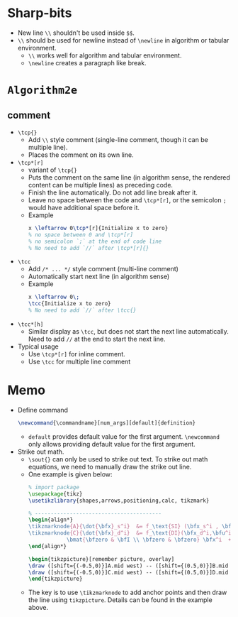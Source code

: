 # Sharp-bits
- New line `\\` shouldn't be used inside `$$`.
- `\\` should be used for newline instead of `\newline` in algorithm or tabular environment.
    - `\\` works well for algorithm and tabular environment.
    - `\newline` creates a paragraph like break.

# `Algorithm2e`
## comment
- `\tcp{}`
  - Add `\\` style comment (single-line comment, though it can be multiple line).
  - Places the comment on its own line.
- `\tcp*[r]` 
    - variant of `\tcp{}`
    - Puts the comment on the same line (in algorithm sense, the rendered content can be multiple lines) as preceding code.
    - Finish the line automatically. Do not add line break after it.
    - Leave no space between the code and `\tcp*[r]`, or the semicolon `;` would have additional space before it.
    - Example
        ```latex
        x \leftarrow 0\tcp*[r]{Initialize x to zero}
        % no space between 0 and \tcp*[r]
        % no semicolon `;` at the end of code line
        % No need to add `//` after \tcp*[r]{}
        ```
- `\tcc`
    - Add `/* ... */` style comment (multi-line comment)
    - Automatically start next line (in algorithm sense)
    - Example
        ```latex
        x \leftarrow 0\;
        \tcc{Initialize x to zero}
        % No need to add `//` after \tcc{}
        ```
- `\tcc*[h]`
    - Similar display as `\tcc`, but does not start the next line automatically. Need to add `//` at the end to start the next line. 
- Typical usage
    - Use `\tcp*[r]` for inline comment.
    - Use `\tcc` for multiple line comment

# Memo
- Define command
    ```latex
    \newcommand{\commandname}[num_args][default]{definition}
    ```
    - `default` provides default value for the first argument. `\newcommand` only allows providing default value for the first argument.
- Strike out math.
    - `\sout{}` can only be used to strike out text. To strike out math equations, we need to manually draw the strike out line.
    - One example is given below:
        ```latex
        % import package
        \usepackage{tikz}
        \usetikzlibrary{shapes,arrows,positioning,calc, tikzmark}

        % ---------------------------------------- 
        \begin{align*}
        \tikzmarknode{A}{\dot{\bfx}_s^i}  &= f_\text{SI} (\bfx_s^i , \bfu^i_s) =  \dot{\bfp}^i  = \tikzmarknode{B}{\bfu^i_s}  \\ 
        \tikzmarknode{C}{\dot{\bfx}_d^i}  &= f_\text{DI}(\bfx_d^i,\bfu^i_d) = \bmat{\dot{\bfp}^i  \\ \dot{\bfv}^i } =
                    \bmat{\bfzero & \bfI \\ \bfzero & \bfzero} \bfx^i  + \bmat{\bfzero \\ \bfI} \tikzmarknode{D}{\bfu^i_d} 
        \end{align*}

        \begin{tikzpicture}[remember picture, overlay]
        \draw ([shift={(-0.5,0)}]A.mid west) -- ([shift={(0.5,0)}]B.mid east);
        \draw ([shift={(-0.5,0)}]C.mid west) -- ([shift={(0.5,0)}]D.mid east);
        \end{tikzpicture}
        ```
    - The key is to use `\tikzmarknode` to add anchor points and then draw the line using `tikzpicture`. Details can be found in the example above.
